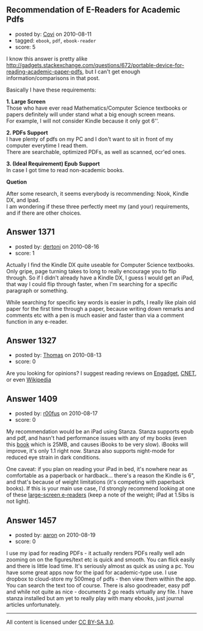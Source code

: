 ## Recommendation of E-Readers for Academic Pdfs

- posted by: [Covi](https://stackexchange.com/users/-1/827-covi) on 2010-08-11
- tagged: `ebook`, `pdf`, `ebook-reader`
- score: 5

<p>I know this answer is pretty alike <a href="http://gadgets.stackexchange.com/questions/672/portable-device-for-reading-academic-paper-pdfs">http://gadgets.stackexchange.com/questions/672/portable-device-for-reading-academic-paper-pdfs</a>, but I can't get enough information/comparisons in that post.</p>

<p>Basically I have these requirements:</p>

<p><strong>1. Large Screen</strong><br>
Those who have ever read Mathematics/Computer Science textbooks or papers definitely will under stand what a big enough screen means.<br>
For example, I will not consider Kindle because it only got 6''.</p>

<p><strong>2. PDFs Support</strong><br>
I have plenty of pdfs on my PC and I don't want to sit in front of my computer everytime I read them.<br>
There are searchable, optimized PDFs, as well as scanned, ocr'ed ones.  </p>

<p><strong>3. (Ideal Requirement) Epub Support</strong><br>
In case I got time to read non-academic books.</p>

<p><strong>Quetion</strong>  </p>

<p>After some research, it seems everybody is recommending: Nook, Kindle DX, and Ipad.<br>
I am wondering if these three perfectly meet my (and your) requirements, and if there are other choices.</p>



## Answer 1371

- posted by: [dertoni](https://stackexchange.com/users/-1/897-dertoni) on 2010-08-16
- score: 1

<p>Actually I find the Kindle DX quite useable for Computer Science textbooks. Only gripe, page turning takes to long to really encourage you to flip through.
So if I didn't already have a Kindle DX, I guess I would get an iPad, that way I could flip through faster, when I'm searching for a specific paragraph or something.</p>

<p>While searching for specific key words is easier in pdfs, I really like plain old paper for the first time through a paper, because writing down remarks and comments etc with a pen is much easier and faster than via a comment function in any e-reader.</p>



## Answer 1327

- posted by: [Thomas](https://stackexchange.com/users/-1/39-thomas) on 2010-08-13
- score: 0

<p>Are you looking for opinions? I suggest reading reviews on <a href="http://www.engadget.com/2008/10/09/ask-engadget-whats-the-best-e-book-reader/" rel="nofollow">Engadget</a>, <a href="http://reviews.cnet.com/best-ebook-readers/" rel="nofollow">CNET</a>, or even <a href="http://en.wikipedia.org/wiki/Comparison_of_e-book_readers" rel="nofollow">Wikipedia</a></p>



## Answer 1409

- posted by: [r00fus](https://stackexchange.com/users/-1/829-r00fus) on 2010-08-17
- score: 0

<p>My recommendation would be an iPad using Stanza.  Stanza supports epub and pdf, and hasn't had performance issues with any of my books (even this <a href="http://www.ck12.org/flexr/flexbook/2411" rel="nofollow">book</a> which is 25MB, and causes iBooks to be very slow). iBooks will improve, it's only 1.1 right now.  Stanza also supports night-mode for reduced eye strain in dark conditions.</p>

<p>One caveat: if you plan on reading your iPad in bed, it's nowhere near as comfortable as a paperback or hardback... there's a reason the Kindle is 6", and that's because of weight limitations (it's competing with paperback books).  If this is your main use case, I'd strongly recommend looking at one of these <a href="http://www.best-ereaders.com/2010/04/21/ebook-reader-comparison-large-screen-ereaders/" rel="nofollow">large-screen e-readers</a> (keep a note of the weight; iPad at 1.5lbs is not light).</p>



## Answer 1457

- posted by: [aaron](https://stackexchange.com/users/-1/160-aaron) on 2010-08-19
- score: 0

<p>I use my ipad for reading PDFs - it actually renders PDFs really well adn zooming on on the figures/text etc is quick and smooth. You can flick easily and there is little load time. It's seriously almost as quick as using a pc.
You have some great apps now for the ipad for academic-type use. I use dropbox to cloud-store my 500meg of pdfs - then view them within the app. You can search the text too of course. There is also goodreader,  easy pdf and while not quite as nice - documents 2 go reads virtually any file. I have stanza installed but am yet to really play with many ebooks, just journal articles unfortunately.</p>




---

All content is licensed under [CC BY-SA 3.0](https://creativecommons.org/licenses/by-sa/3.0/).
